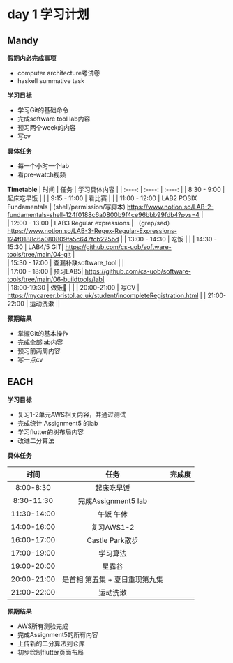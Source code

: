 # day 1 学习计划

## Mandy
**假期内必完成事项**
- computer architecture考试卷
- haskell summative task

**学习目标**
- 学习Git的基础命令
- 完成software tool lab内容
- 预习两个week的内容
- 写cv

**具体任务**
- 每一个小时一个lab
- 看pre-watch视频

**Timetable**
| 时间 | 任务 | 学习具体内容 |
| :----: | :----: | :----: |
| 8:30 - 9:00 | 起床吃早饭 | |
| 9:15 - 11:00 | 看比赛 | |
| 11:00 - 12:00 | LAB2 POSIX Fundamentals | (shell/permission/写脚本) https://www.notion.so/LAB-2-fundamentals-shell-124f0188c6a0800b9f4ce96bbb99fdb4?pvs=4 |  
| 12:00 - 13:00 | LAB3 Regular expressions | （grep/sed）https://www.notion.so/LAB-3-Regex-Regular-Expressions-124f0188c6a080809fa5c647fcb225bd |
| 13:00 - 14:30 | 吃饭 | |
| 14:30 - 15:30 | LAB4/5 GIT| https://github.com/cs-uob/software-tools/tree/main/04-git |    
| 15:30 - 17:00 | 查漏补缺software_tool | |  
| 17:00 - 18:00 | 预习LAB5| https://github.com/cs-uob/software-tools/tree/main/06-buildtools/lab|  
| 18:00-19:30 | 做饭🍳 |  |
| 20:00-21:00 | 写CV | https://mycareer.bristol.ac.uk/student/incompleteRegistration.html |
| 21:00-22:00 | 运动洗漱 ||



**预期结果**

- 掌握Git的基本操作
- 完成全部lab内容
- 预习前两周内容
- 写一点cv



## EACH

**学习目标**

- 复习1-2单元AWS相关内容，并通过测试
- 完成统计 Assignment5 的lab
- 学习flutter的树布局内容
- 改进二分算法

**具体任务**

| 时间 | 任务 | 完成度 |
| :----: | :----: | :----: |
| 8:00-8:30 | 起床吃早饭 |  |
| 8:30-11:30 | 完成Assignment5 lab |  |
| 11:30-14:00 | 午饭 午休 |  |
| 14:00-16:00 | 复习AWS1-2 |  |
| 16:00-17:00 | Castle Park散步 |  |
| 17:00-19:00 | 学习算法 |  |
| 19:00-20:00 | 星露谷 |  |
| 20:00-21:00 | 是首相 第五集 + 夏日重现第九集 |  |
| 21:00-22:00 | 运动洗漱 |  |

  **预期结果**

- AWS所有测验完成
- 完成Assignment5的所有内容
- 上传新的二分算法到仓库
- 初步绘制flutter页面布局

